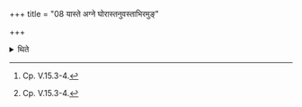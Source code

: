 +++
title = "08 यास्ते अग्ने घोरास्तनुवस्ताभिरमुङ्"

+++

<details><summary>थिते</summary>

8. With yaste agne ghorāstanuvaḥ...[^1] the sacrificer sends (the dangerous forms of Agni) to the enemy; with them he causes trouble to him. There are (also) the Araṇye' nuvākya (-formulae).[^1]  


[^1]: Cp. V.15.3-4.
</details>
